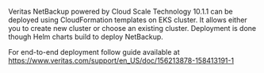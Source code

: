 Veritas NetBackup powered by Cloud Scale Technology 10.1.1 can be deployed using CloudFormation templates on EKS cluster. It allows either you to create new cluster or choose an existing cluster. Deployment is done though Helm charts build to deploy NetBackup.

For end-to-end deployment follow guide available at https://www.veritas.com/support/en_US/doc/156213878-158413191-1